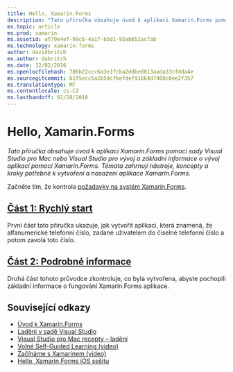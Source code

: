 ```yaml
---
title: Hello, Xamarin.Forms
description: "Tato příručka obsahuje úvod k aplikaci Xamarin.Forms pomocí sady Visual Studio pro Mac nebo Visual Studio pro vývoj a základní informace o vývoj aplikací pomocí Xamarin.Forms. Témata zahrnují nástroje, koncepty a kroky potřebné k vytvoření a nasazení aplikace Xamarin.Forms."
ms.topic: article
ms.prod: xamarin
ms.assetid: af79e4ef-99c6-4a17-b5d1-95ab652ac7ab
ms.technology: xamarin-forms
author: davidbritch
ms.author: dabritch
ms.date: 12/02/2016
ms.openlocfilehash: 786b22ccc6a3e1fcba2ddbe8813aada33cfdda4e
ms.sourcegitcommit: 61f5ecc5a2b5dcfbefdef91664d7460c0ee2f357
ms.translationtype: MT
ms.contentlocale: cs-CZ
ms.lasthandoff: 02/28/2018
---
```

# <a name="hello-xamarinforms"></a>Hello, Xamarin.Forms

_Tato příručka obsahuje úvod k aplikaci Xamarin.Forms pomocí sady Visual Studio pro Mac nebo Visual Studio pro vývoj a základní informace o vývoj aplikací pomocí Xamarin.Forms. Témata zahrnují nástroje, koncepty a kroky potřebné k vytvoření a nasazení aplikace Xamarin.Forms._

Začněte tím, že kontrola [požadavky na systém Xamarin.Forms](~/cross-platform/get-started/installation/index.md).

## <a name="part-1-quickstartxamarin-formsget-startedhello-xamarin-formsquickstartmd"></a>[Část 1: Rychlý start](~/xamarin-forms/get-started/hello-xamarin-forms/quickstart.md)

První část tato příručka ukazuje, jak vytvořit aplikaci, která znamená, že alfanumerické telefonní číslo, zadané uživatelem do číselné telefonní číslo a potom zavolá toto číslo.

## <a name="part-2-deep-divexamarin-formsget-startedhello-xamarin-formsdeepdivemd"></a>[Část 2: Podrobné informace](~/xamarin-forms/get-started/hello-xamarin-forms/deepdive.md)

Druhá část tohoto průvodce zkontroluje, co byla vytvořena, abyste pochopili základní informace o fungování Xamarin.Forms aplikace.


## <a name="related-links"></a>Související odkazy

- [Úvod k Xamarin.Forms](~/xamarin-forms/get-started/introduction-to-xamarin-forms.md)
- [Ladění v sadě Visual Studio](http://msdn.microsoft.com/library/k0k771bt%28v=vs.90%29.aspx)
- [Visual Studio pro Mac recepty – ladění](https://developer.xamarin.com/recipes/cross-platform/ide/debugging/)
- [Volné Self-Guided Learning (video)](https://university.xamarin.com/self-guided)
- [Začínáme s Xamarinem (video)](https://developer.xamarin.com/videos/)
- [Hello, Xamarin.Forms iOS sešitu](https://developer.xamarin.com/workbooks/xamarin-forms/getting-started/GettingStartedWithXamarinForms-ios.workbook)
